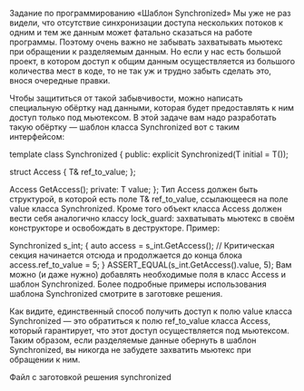 Задание по программированию «Шаблон Synchronized»
Мы уже не раз видели, что отсутствие синхронизации доступа нескольких потоков к одним и тем же данным может фатально сказаться на работе программы. Поэтому очень важно не забывать захватывать мьютекс при обращении к разделяемым данным. Но если у нас есть большой проект, в котором доступ к общим данным осуществляется из большого количества мест в коде, то не так уж и трудно забыть сделать это, внося очередные правки.

Чтобы защититься от такой забывчивости, можно написать специальную обёртку над данными, которая будет предоставлять к ним доступ только под мьютексом. В этой задаче вам надо разработать такую обёртку — шаблон класса Synchronized вот с таким интерфейсом:

template <typename T>
class Synchronized {
public:
  explicit Synchronized(T initial = T());

  struct Access {
    T& ref_to_value;
  };

  Access GetAccess();
private:
  T value;
};
Тип Access должен быть структурой, в которой есть поле T& ref_to_value, ссылающееся на поле value класса Synchronized<T>. Кроме того объект класса Access должен вести себя аналогично классу lock_guard<mutex>: захватывать мьютекс в своём конструкторе и освобождать в деструкторе. Пример:

Synchronized<int> s_int;
{
  auto access = s_int.GetAccess();
  // Критическая секция начинается отсюда и продолжается до конца блока
  access.ref_to_value = 5;
}
ASSERT_EQUAL(s_int.GetAccess().value, 5);
Вам можно (и даже нужно) добавлять необходимые поля в класс Access и шаблон Synchronized. Более подробные примеры использования шаблона Synchronized смотрите в заготовке решения.

Как видите, единственный способ получить доступ к полю value класса Synchronized<T> — это обратиться к полю ref_to_value класса Access, который гарантирует, что этот доступ осуществляется под мьютексом. Таким образом, если разделяемые данные обернуть в шаблон Synchronized, вы никогда не забудете захватить мьютекс при обращении к ним.

Файл с заготовкой решения
synchronized